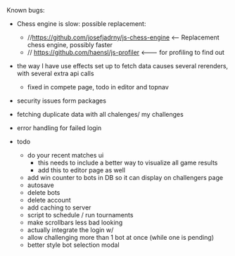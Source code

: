 Known bugs:
- Chess engine is slow: possible replacement:
    - //https://github.com/josefjadrny/js-chess-engine <-- Replacement chess engine, possibly faster
    - // https://github.com/haensl/js-profiler <--- for profiling to find out
- the way I have use effects set up to fetch data causes several rerenders, with several extra api calls
  - fixed in compete page, todo in editor and topnav
- security issues form packages
- fetching duplicate data with all chalenges/ my challenges
- error handling for failed login

- todo
  - do your recent matches ui
    - this needs to include a better way to visualize all game results
    - add this to editor page as well
  - add win counter to bots in DB so it can display on challengers page
  - autosave
  - delete bots
  - delete account
  - add caching to server
  - script to schedule / run tournaments
  - make scrollbars less bad looking
  - actually integrate the login w/
  - allow challenging more than 1 bot at once (while one is pending)
  - better style bot selection modal

